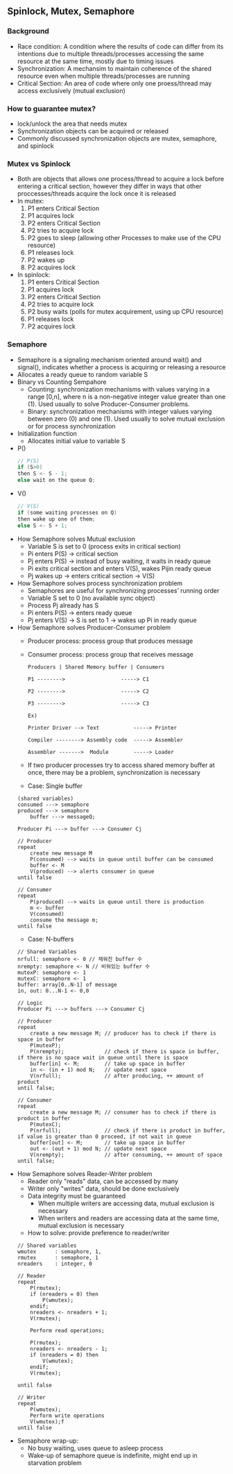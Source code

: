 ## Spinlock, Mutex, Semaphore

### Background
- Race condition: A condition where the results of code can differ from its intentions due to multiple threads/processes accessing the same resource at the same time, mostly due to timing issues
- Synchronization: A mechansim to maintain coherence of the shared resource even when multiple threads/processes are running
- Critical Section: An area of code where only one proess/thread may access exclusively (mutual exclusion)

### How to guarantee mutex?
- lock/unlock the area that needs mutex
- Synchronization objects can be acquired or released
- Commonly discussed synchronization objects are mutex, semaphore, and spinlock

### Mutex vs Spinlock
- Both are objects that allows one process/thread to acquire a lock before entering a critical section, however they differ in ways that other proccesses/threads acquire the lock once it is released
- In mutex:
    1. P1 enters Critical Section
    2. P1 acquires lock
    3. P2 enters Critical Section
    4. P2 tries to acquire lock
    5. P2 goes to sleep (allowing other Processes to make use of the CPU resource)
    6. P1 releases lock
    7. P2 wakes up
    8. P2 acquires lock
- In spinlock:
    1. P1 enters Critical Section
    2. P1 acquires lock
    3. P2 enters Critical Section
    4. P2 tries to acquire lock
    5. P2 busy waits (polls for mutex acquirement, using up CPU resource)
    6. P1 releases lock
    7. P2 acquires lock

### Semaphore
- Semaphore is a signaling mechanism oriented around wait() and signal(), indicates whether a process is acquiring or releasing a resource
- Allocates a ready queue to random variable S
- Binary vs Counting Sempahore
    - Counting:  synchronization mechanisms with values varying in a range [0,n], where n is a non-negative integer value greater than one (1). Used usually to solve Producer-Consumer problems.
    - Binary: synchronization mechanisms with integer values varying between zero (0) and one (1). Used usually to solve mutual exclusion or for process synchronization
- Initialization function
    - Allocates initial value to variable S
- P()
    ```c
    // P(S)
    if (S>0)
    then S <- S - 1;
    else wait on the queue Q;
    ```
- V()
    ```c
    // V(S)
    if (some waiting processes on Q)
    then wake up one of them;
    else S <- S + 1;
    ```
- How Semaphore solves Mutual exclusion
    - Variable S is set to 0 (process exits in critical section)
    - Pi enters P(S) → critical section
    - Pj enters P(S) → instead of busy waiting, it waits in ready queue
    - Pi exits critical section and enters V(S), wakes Pijin ready queue
    - Pj wakes up → enters critical section → V(S)
- How Semaphore solves process synchronization problem
    - Semaphores are useful for synchronizing processes’ running order
    - Variable S set to 0 (no available sync object)
    - Process Pj already has S
    - Pi enters P(S) → enters ready queue
    - Pj enters V(S) → S is set to 1  → wakes up Pi in ready queue
- How Semaphore solves Producer-Consumer problem
    - Producer process: process group that produces message
    - Consumer process: process group that receives message
        
        ```
        Producers | Shared Memory buffer | Consumers
        
        P1 -------->                  -----> C1
        
        P2 -------->                  -----> C2
        
        P3 -------->                  -----> C3
        
        Ex)
        
        Printer Driver --> Text           -----> Printer
        
        Compiler --------> Assembly code  -----> Assembler
        
        Assembler ------->  Module        -----> Loader
        ```
        
    - If two producer processes try to access shared memory buffer at once, there may be a problem, synchronization is necessary
    - Case: Single buffer
    ```
    (shared variables)
    consumed ---> semaphore
    produced ---> semaphore
    	buffer ---> messageQ;
    	
    Producer Pi ---> buffer ---> Consumer Cj
    
    // Producer
    repeat
        create new message M
        P(consumed) --> waits in queue until buffer can be consumed
        buffer <- M
        V(produced) --> alerts consumer in queue
    until false

    // Consumer
    repeat 
        P(produced) --> waits in queue until there is production
        m <- buffer
        V(consumed)
        consume the message m;
    until false
    ```
    - Case: N-buffers
    ```
    // Shared Variables
    nrfull: semaphore <- 0 // 채워진 buffer 수
    nrempty: semaphore <- N // 비워있는 buffer 수
    mutexP: semaphore <- 1
    mutexC: semaphore <- 1
    buffer: array[0..N-1] of message
    in, out: 0...N-1 <- 0,0

    // Logic
    Producer Pi ---> buffers ---> Consumer Cj

    // Producer
    repeat
        create a new message M; // producer has to check if there is space in buffer
        P(mutexP);
        P(nrempty);             // check if there is space in buffer, if there is no space wait in queue until there is space
        buffer[in] <- M;        // take up space in buffer 
        in <- (in + 1) mod N;   // update next space 
        V(nrfull);              // after producing, ++ amount of product
    until false;

    // Consumer
    repeat
        create a new message M; // consumer has to check if there is product in buffer
        P(mutexC);
        P(nrfull);              // check if there is product in buffer, if value is greater than 0 proceed, if not wait in queue
        buffer[out] <- M;       // take up space in buffer 
        out <- (out + 1) mod N; // update next space 
        V(nrempty);             // after consuming, ++ amount of space
    until false;
    ```
- How Semaphore solves Reader-Writer problem
    - Reader only "reads" data, can be accessed by many
    - Writer only "writes" data, should be done exclusively
    - Data integrity must be guaranteed
        - When multiple writers are accessing data, mutual exclusion is necessary
        - When writers and readers are accessing data at the same time, mutual exclusion is necessary
    - How to solve: provide preference to reader/writer
    ```
    // Shared variables
    wmutex      : semaphore, 1, 
    rmutex      : semaphore, 1
    nreaders    : integer, 0

    // Reader
    repeat 
        P(rmutex);
        if (nreaders = 0) then
            P(wmutex);
        endif;
        nreaders <- nreaders + 1;
        V(rmutex);

        Perform read operations;

        P(rmutex);
        nreaders <- nreaders - 1;
        if (nreaders = 0) then
            V(wmutex);
        endif;
        V(rmutex);

    until false

    // Writer
    repeat
        P(wmutex);
        Perform write operations
        V(wmutex);f
    until false
    ```
- Semaphore wrap-up:
    - No busy waiting, uses queue to asleep process
    - Wake-up of semaphore queue is indefinite, might end up in starvation problem